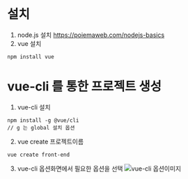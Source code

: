 # 설치
1. node.js 설치
https://poiemaweb.com/nodejs-basics
2. vue 설치
```
npm install vue
```

# vue-cli 를 통한 프로젝트 생성
1. vue-cli 설치
```
npm install -g @vue/cli
// g 는 global 설치 옵션
```
2. vue create 프로젝트이름
```
vue create front-end
```
3. vue-cli 옵션화면에서 필요한 옵션을 선택
![vue-cli 옵션이미지](image/vue-cli-option.png)
